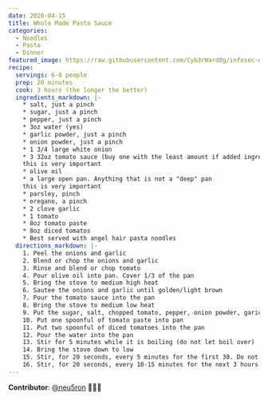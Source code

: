 ```yaml
---
date: 2020-04-15
title: Whole Made Pasta Sauce
categories:
  - Noodles
  - Pasta
  - Dinner
featured_image: https://raw.githubusercontent.com/Cyb3rWard0g/infosec-well-done/master/docs/images/posts/whole-made-pasta-sauce.jpg
recipe:
  servings: 6-8 people
  prep: 20 minutes
  cook: 3 hours (the longer the better)
  ingredients_markdown: |-
    * salt, just a pinch
    * sugar, just a pinch
    * pepper, just a pinch
    * 3oz water (yes)
    * garlic powder, just a pinch
    * onion powder, just a pinch
    * 1 3/4 large white onion
    * 3 32oz tomato sauce (buy one with the least amount if added ingredients. Most of them have garlic and onion added, do not use those)
    this is very important
    * olive oil
    * a large open pan. Anything that is not a "deep" pan
    this is very important
    * parsley, pinch
    * oregano, a pinch
    * 2 clove garlic
    * 1 tomato
    * 8oz tomato paste
    * 8oz diced tomatos
    * Best served with angel hair pasta noodles
  directions_markdown: |-
    1. Peel the onions and garlic
    2. Blend or chop the onions and garlic
    3. Rinse and blend or chop tomato
    4. Pour olive oil into pan. Cover 1/3 of the pan
    5. Bring the stove to medium high heat
    6. Sautee the onions and garlic until golden/light brown
    7. Pour the tomato sauce into the pan
    8. Bring the stove to medium low heat
    9. Put the sugar, salt, chopped tomato, pepper, onion powder, garic powder, oregano, and parsley into the pan
    10. Put one spoonful of tomato paste into pan
    11. Put two spoonful of diced tomatoes into the pan
    12. Pour the water into the pan
    13. Stir for 5 minutes while it is boiling (do not let boil over)
    14. Bring the stove down to low
    15. Stir, for 20 seconds, every 5 minutes for the first 30. Do not worry if it does not taste right for the first 2 hours, the longer it cooks the more the ingredients mix 
    16. Stir, for 20 seconds, every 10-15 minutes for the next 3 hours
---
```


**Contributor**: [@neu5ron](https://twitter.com/neu5ron) 🧑🏽‍🍳